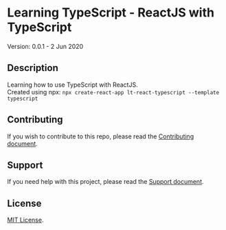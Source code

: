 # Learning TypeScript - ReactJS with TypeScript

Version: 0.0.1 - 2 Jun 2020

## Description

Learning how to use TypeScript with ReactJS.  
Created using npx: `npx create-react-app lt-react-typescript --template typescript`

## Contributing

If you wish to contribute to this repo, please read the [Contributing document](.github/CONTRIBUTING.md).

## Support

If you need help with this project, please read the [Support document](.github/SUPPORT.md).

## License

[MIT License](LICENSE).
